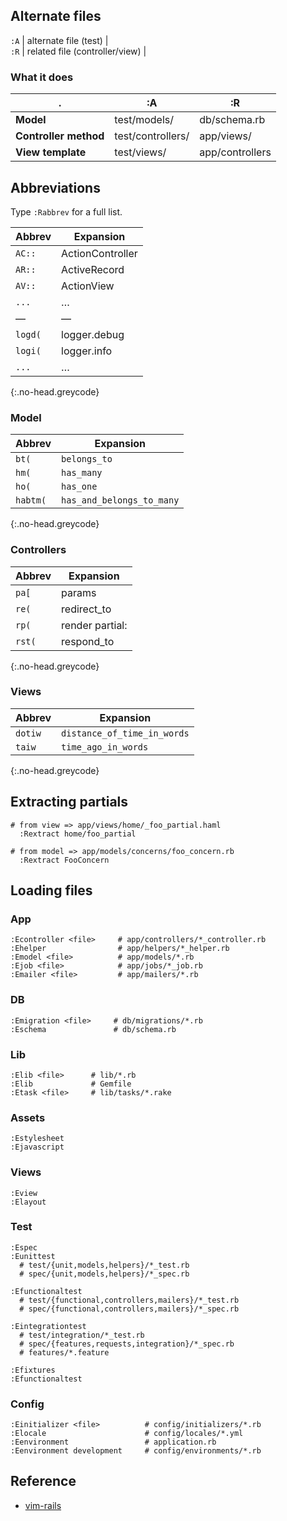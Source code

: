 Alternate files
---------------

`:A` | alternate file (test) |  
`:R` | related file (controller/view) |

### What it does

<table><thead><tr class="header"><th>.</th><th>:A</th><th>:R</th></tr></thead><tbody><tr class="odd"><td><strong>Model</strong></td><td>test/models/</td><td>db/schema.rb</td></tr><tr class="even"><td><strong>Controller method</strong></td><td>test/controllers/</td><td>app/views/</td></tr><tr class="odd"><td><strong>View template</strong></td><td>test/views/</td><td>app/controllers</td></tr></tbody></table>

Abbreviations
-------------

Type `:Rabbrev` for a full list.

<table><thead><tr class="header"><th>Abbrev</th><th>Expansion</th></tr></thead><tbody><tr class="odd"><td><code>AC::</code></td><td>ActionController</td></tr><tr class="even"><td><code>AR::</code></td><td>ActiveRecord</td></tr><tr class="odd"><td><code>AV::</code></td><td>ActionView</td></tr><tr class="even"><td><code>...</code></td><td>…</td></tr><tr class="odd"><td>—</td><td>—</td></tr><tr class="even"><td><code>logd(</code></td><td>logger.debug</td></tr><tr class="odd"><td><code>logi(</code></td><td>logger.info</td></tr><tr class="even"><td><code>...</code></td><td>…</td></tr></tbody></table>

{:.no-head.greycode}

### Model

<table><thead><tr class="header"><th>Abbrev</th><th>Expansion</th></tr></thead><tbody><tr class="odd"><td><code>bt(</code></td><td><code>belongs_to</code></td></tr><tr class="even"><td><code>hm(</code></td><td><code>has_many</code></td></tr><tr class="odd"><td><code>ho(</code></td><td><code>has_one</code></td></tr><tr class="even"><td><code>habtm(</code></td><td><code>has_and_belongs_to_many</code></td></tr></tbody></table>

{:.no-head.greycode}

### Controllers

<table><thead><tr class="header"><th>Abbrev</th><th>Expansion</th></tr></thead><tbody><tr class="odd"><td><code>pa[</code></td><td>params</td></tr><tr class="even"><td><code>re(</code></td><td>redirect_to</td></tr><tr class="odd"><td><code>rp(</code></td><td>render partial:</td></tr><tr class="even"><td><code>rst(</code></td><td>respond_to</td></tr></tbody></table>

{:.no-head.greycode}

### Views

<table><thead><tr class="header"><th>Abbrev</th><th>Expansion</th></tr></thead><tbody><tr class="odd"><td><code>dotiw</code></td><td><code>distance_of_time_in_words</code></td></tr><tr class="even"><td><code>taiw</code></td><td><code>time_ago_in_words</code></td></tr></tbody></table>

{:.no-head.greycode}

Extracting partials
-------------------

    # from view => app/views/home/_foo_partial.haml
      :Rextract home/foo_partial

    # from model => app/models/concerns/foo_concern.rb
      :Rextract FooConcern

Loading files
-------------

### App

    :Econtroller <file>     # app/controllers/*_controller.rb
    :Ehelper                # app/helpers/*_helper.rb
    :Emodel <file>          # app/models/*.rb
    :Ejob <file>            # app/jobs/*_job.rb
    :Emailer <file>         # app/mailers/*.rb

### DB

    :Emigration <file>     # db/migrations/*.rb
    :Eschema               # db/schema.rb

### Lib

    :Elib <file>      # lib/*.rb
    :Elib             # Gemfile
    :Etask <file>     # lib/tasks/*.rake

### Assets

    :Estylesheet
    :Ejavascript

### Views

    :Eview
    :Elayout

### Test

    :Espec
    :Eunittest
      # test/{unit,models,helpers}/*_test.rb
      # spec/{unit,models,helpers}/*_spec.rb

    :Efunctionaltest
      # test/{functional,controllers,mailers}/*_test.rb
      # spec/{functional,controllers,mailers}/*_spec.rb

    :Eintegrationtest
      # test/integration/*_test.rb
      # spec/{features,requests,integration}/*_spec.rb
      # features/*.feature

    :Efixtures
    :Efunctionaltest

### Config

    :Einitializer <file>          # config/initializers/*.rb
    :Elocale                      # config/locales/*.yml
    :Eenvironment                 # application.rb
    :Eenvironment development     # config/environments/*.rb

Reference
---------

-   [vim-rails](https://github.com/tpope/vim-rails)
